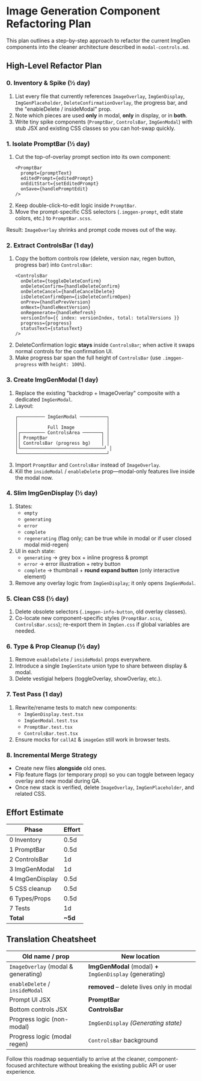 # Image Generation Component Refactoring Plan

This plan outlines a step-by-step approach to refactor the current ImgGen components into the cleaner architecture described in `modal-controls.md`.

## High-Level Refactor Plan

### 0. Inventory & Spike (½ day)
1. List every file that currently references `ImageOverlay`, `ImgGenDisplay`, `ImgGenPlaceholder`, `DeleteConfirmationOverlay`, the progress bar, and the "enableDelete / insideModal" prop.  
2. Note which pieces are used **only** in modal, **only** in display, or in **both**.  
3. Write tiny spike components (`PromptBar`, `ControlsBar`, `ImgGenModal`) with stub JSX and existing CSS classes so you can hot-swap quickly.

### 1. Isolate **PromptBar** (½ day)
1. Cut the top-of-overlay prompt section into its own component:
   ```tsx
   <PromptBar
     prompt={promptText}
     editedPrompt={editedPrompt}
     onEditStart={setEditedPrompt}
     onSave={handlePromptEdit}
   />
   ```
2. Keep double-click–to-edit logic inside `PromptBar`.  
3. Move the prompt-specific CSS selectors (`.imggen-prompt`, edit state colors, etc.) to `PromptBar.scss`.

Result: `ImageOverlay` shrinks and prompt code moves out of the way.

### 2. Extract **ControlsBar** (1 day)
1. Copy the bottom controls row (delete, version nav, regen button, progress bar) into `ControlsBar`:
   ```tsx
   <ControlsBar
     onDelete={toggleDeleteConfirm}
     onDeleteConfirm={handleDeleteConfirm}
     onDeleteCancel={handleCancelDelete}
     isDeleteConfirmOpen={isDeleteConfirmOpen}
     onPrev={handlePrevVersion}
     onNext={handleNextVersion}
     onRegenerate={handleRefresh}
     versionInfo={{ index: versionIndex, total: totalVersions }}
     progress={progress}
     statusText={statusText}
   />
   ```
2. DeleteConfirmation logic **stays** inside `ControlsBar`; when active it swaps normal controls for the confirmation UI.  
3. Make progress bar span the full height of `ControlsBar` (use `.imggen-progress` with `height: 100%`).  

### 3. Create **ImgGenModal** (1 day)
1. Replace the existing "backdrop + ImageOverlay" composite with a dedicated `ImgGenModal`.
2. Layout:
   ```
   ┌────────── ImgGenModal ──────────┐
   │                                 │
   │           Full Image            │
   │┌───────── ControlsArea ───────┐ │
   ││ PromptBar                    │ │
   ││ ControlsBar (progress bg)    │ │
   │└───────────────────────────────┘ │
   └─────────────────────────────────┘
   ```
3. Import `PromptBar` and `ControlsBar` instead of `ImageOverlay`.  
4. Kill the `insideModal` / `enableDelete` prop—modal-only features live inside the modal now.

### 4. Slim **ImgGenDisplay** (½ day)
1. States:
   * `empty`
   * `generating`
   * `error`
   * `complete`
   * `regenerating` (flag only; can be true while in modal or if user closed modal mid-regen)
2. UI in each state:  
   * `generating` → grey box + inline progress & prompt  
   * `error`      → error illustration + retry button  
   * `complete`   → thumbnail + **round expand button** (only interactive element)
3. Remove any overlay logic from `ImgGenDisplay`; it only opens `ImgGenModal`.

### 5. Clean CSS (½ day)
1. Delete obsolete selectors (`.imggen-info-button`, old overlay classes).  
2. Co-locate new component-specific styles (`PromptBar.scss`, `ControlsBar.scss`); re-export them in `ImgGen.css` if global variables are needed.

### 6. Type & Prop Cleanup (½ day)
1. Remove `enableDelete` / `insideModal` props everywhere.  
2. Introduce a single `ImgGenState` union type to share between display & modal.  
3. Delete vestigial helpers (toggleOverlay, showOverlay, etc.).

### 7. Test Pass (1 day)
1. Rewrite/rename tests to match new components:
   * `ImgGenDisplay.test.tsx`
   * `ImgGenModal.test.tsx`
   * `PromptBar.test.tsx`
   * `ControlsBar.test.tsx`
2. Ensure mocks for `callAI` & `imageGen` still work in browser tests.

### 8. Incremental Merge Strategy
* Create new files **alongside** old ones.
* Flip feature flags (or temporary prop) so you can toggle between legacy overlay and new modal during QA.
* Once new stack is verified, delete `ImageOverlay`, `ImgGenPlaceholder`, and related CSS.

## Effort Estimate
| Phase | Effort |
|-------|-------|
| 0 Inventory | 0.5d |
| 1 PromptBar | 0.5d |
| 2 ControlsBar | 1d |
| 3 ImgGenModal | 1d |
| 4 ImgGenDisplay | 0.5d |
| 5 CSS cleanup | 0.5d |
| 6 Types/Props | 0.5d |
| 7 Tests | 1d |
| **Total** | **~5d** |

## Translation Cheatsheet
| Old name / prop | New location |
|-----------------|-------------|
| `ImageOverlay` (modal & generating) | **ImgGenModal** (modal) **+** `ImgGenDisplay` (generating) |
| `enableDelete` / `insideModal` | **removed** – delete lives only in modal |
| Prompt UI JSX | **PromptBar** |
| Bottom controls JSX | **ControlsBar** |
| Progress logic (non-modal) | `ImgGenDisplay` *(Generating state)* |
| Progress logic (modal regen) | `ControlsBar` background |

Follow this roadmap sequentially to arrive at the cleaner, component-focused architecture without breaking the existing public API or user experience.
